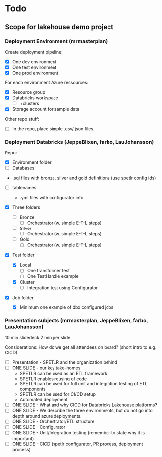 # Todo

## Scope for lakehouse demo project


### Deployment Environment (mrmasterplan)
Create deployment pipeline:
* [x] One dev environment
* [x] One test environment
* [x] One prod environment

For each environment Azure ressources:
* [x] Resource group
* [x] Databricks workspace 
  * [ ] +clusters
* [x] Storage account for sample data

Other repo stuff:
* [ ]  In the repo, place simple .csv/.json files.

### Deployment Databricks (JeppeBlixen, farbo, LauJohansson)
Repo:
* [x] Environment folder
 * [ ] Databases
  * .sql files with bronze, silver and gold definitions (use spetlr config ids) 
 * [ ] tablenames
   * .yml files with configurator info    

* [x] Three folders
  * [ ] Bronze
    * [ ] Orchestrator (w. simple E-T-L steps)
  * [ ] Silver
    * [ ] Orchestrator (w. simple E-T-L steps)
  * [ ] Gold
    * [ ] Orchestrator (w. simple E-T-L steps)
* [x] Test folder
  * [x] Local
    * [ ] One transformer test
    * [ ] One TestHandle example
  * [x] Cluster
    * [ ] Integration test using Configurator
* [x] Job folder
  * [x] Minimum one example of dbx configured jobs
     

### Presentation subjects (mrmasterplan, JeppeBlixen, farbo, LauJohansson)

10 min slidedeck
2 min per slide

Considerations: How do we get all attendees on board? (short intro to e.g. CICD)

* [ ] Presentation - SPETLR and the organization behind
* [ ] ONE SLIDE - our key take-homes
   * SPETLR can be used as an ETL framework
   * SPETLR enables reusing of code
   * SPETLR can be used for full unit and integration testing of ETL components
   * SPETLR can be used for CI/CD setup
   * Automated deployment
* [ ] ONE SLIDE - What and why CICD for Databricks Lakehouse platforms? 
* [ ] ONE SLIDE - We describe the three environments, but do not go into depth around azure deployments.
* [ ] ONE SLIDE - Orchestrator/ETL structure
* [ ] ONE SLIDE - Configurator 
* [ ] ONE SLIDE - Unit/Integration testing (remember to state why it is important)
* [ ] ONE SLIDE - CICD (spetlr configurator, PR process, deployment process)
